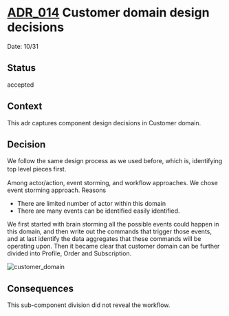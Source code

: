 # [ADR_014](../../../README.md) Customer domain design decisions

Date: 10/31

## Status

accepted

## Context

This adr captures component design decisions in Customer domain.

## Decision

We follow the same design process as we used before, which is, identifying top level pieces first. 　

Among actor/action, event storming, and workflow approaches. We chose event storming approach. Reasons
+ There are limited number of actor within this domain
+ There are many events can be identified easily identified.

We first started with brain storming all the possible events could happen in this domain, and then write out the commands that trigger those events, and at last identify the data aggregates that these commands will be operating upon. Then it became clear that customer domain can be further divided into Profile, Order and Subscription.

![customer_domain](../images/customer_domain.svg)

## Consequences
This sub-component division did not reveal the workflow.
